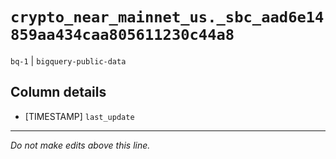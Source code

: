 # `crypto_near_mainnet_us._sbc_aad6e14859aa434caa805611230c44a8`
`bq-1` | `bigquery-public-data`

## Column details
* [TIMESTAMP] `last_update`

-------------------------------------------------------------------------------
*Do not make edits above this line.*

